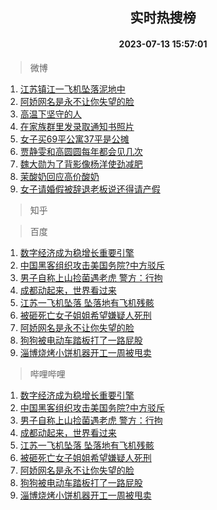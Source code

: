 <div align="center"><h2>实时热搜榜</h2><h4>2023-07-13 15:57:01</h4></div>

> 微博  

1. [江苏镇江一飞机坠落泥地中](https://s.weibo.com/weibo?q=%23%E6%B1%9F%E8%8B%8F%E9%95%87%E6%B1%9F%E4%B8%80%E9%A3%9E%E6%9C%BA%E5%9D%A0%E8%90%BD%E6%B3%A5%E5%9C%B0%E4%B8%AD%23&t=31&band_rank=1&Refer=top)<br />
2. [阿娇网名是永不让你失望的脸](https://s.weibo.com/weibo?q=%23%E9%98%BF%E5%A8%87%E7%BD%91%E5%90%8D%E6%98%AF%E6%B0%B8%E4%B8%8D%E8%AE%A9%E4%BD%A0%E5%A4%B1%E6%9C%9B%E7%9A%84%E8%84%B8%23&t=31&band_rank=2&Refer=top)<br />
3. [高温下坚守的人](https://s.weibo.com/weibo?q=%23%E9%AB%98%E6%B8%A9%E4%B8%8B%E5%9D%9A%E5%AE%88%E7%9A%84%E4%BA%BA%23&t=31&band_rank=3&Refer=top)<br />
4. [在家族群里发录取通知书照片](https://s.weibo.com/weibo?q=%E5%9C%A8%E5%AE%B6%E6%97%8F%E7%BE%A4%E9%87%8C%E5%8F%91%E5%BD%95%E5%8F%96%E9%80%9A%E7%9F%A5%E4%B9%A6%E7%85%A7%E7%89%87&t=31&band_rank=4&Refer=top)<br />
5. [女子买69平公寓37平是公摊](https://s.weibo.com/weibo?q=%23%E5%A5%B3%E5%AD%90%E4%B9%B069%E5%B9%B3%E5%85%AC%E5%AF%9337%E5%B9%B3%E6%98%AF%E5%85%AC%E6%91%8A%23&t=31&band_rank=5&Refer=top)<br />
6. [贾静雯和高圆圆每年都会见几次](https://s.weibo.com/weibo?q=%23%E8%B4%BE%E9%9D%99%E9%9B%AF%E5%92%8C%E9%AB%98%E5%9C%86%E5%9C%86%E6%AF%8F%E5%B9%B4%E9%83%BD%E4%BC%9A%E8%A7%81%E5%87%A0%E6%AC%A1%23&t=31&band_rank=6&Refer=top)<br />
7. [魏大勋为了背影像杨洋使劲减肥](https://s.weibo.com/weibo?q=%23%E9%AD%8F%E5%A4%A7%E5%8B%8B%E4%B8%BA%E4%BA%86%E8%83%8C%E5%BD%B1%E5%83%8F%E6%9D%A8%E6%B4%8B%E4%BD%BF%E5%8A%B2%E5%87%8F%E8%82%A5%23&t=31&band_rank=7&Refer=top)<br />
8. [茉酸奶回应高价酸奶](https://s.weibo.com/weibo?q=%23%E8%8C%89%E9%85%B8%E5%A5%B6%E5%9B%9E%E5%BA%94%E9%AB%98%E4%BB%B7%E9%85%B8%E5%A5%B6%23&t=31&band_rank=8&Refer=top)<br />
9. [女子请婚假被辞退老板说还得请产假](https://s.weibo.com/weibo?q=%23%E5%A5%B3%E5%AD%90%E8%AF%B7%E5%A9%9A%E5%81%87%E8%A2%AB%E8%BE%9E%E9%80%80%E8%80%81%E6%9D%BF%E8%AF%B4%E8%BF%98%E5%BE%97%E8%AF%B7%E4%BA%A7%E5%81%87%23&t=31&band_rank=9&Refer=top)<br />

> 知乎  


> 百度  

1. [数字经济成为稳增长重要引擎](https://www.baidu.com/s?wd=%E6%95%B0%E5%AD%97%E7%BB%8F%E6%B5%8E%E6%88%90%E4%B8%BA%E7%A8%B3%E5%A2%9E%E9%95%BF%E9%87%8D%E8%A6%81%E5%BC%95%E6%93%8E&sa=fyb_news&rsv_dl=fyb_news)<br />
2. [中国黑客组织攻击美国务院?中方驳斥](https://www.baidu.com/s?wd=%E4%B8%AD%E5%9B%BD%E9%BB%91%E5%AE%A2%E7%BB%84%E7%BB%87%E6%94%BB%E5%87%BB%E7%BE%8E%E5%9B%BD%E5%8A%A1%E9%99%A2%3F%E4%B8%AD%E6%96%B9%E9%A9%B3%E6%96%A5&sa=fyb_news&rsv_dl=fyb_news)<br />
3. [男子自称上山捡菌遇老虎 警方：行拘](https://www.baidu.com/s?wd=%E7%94%B7%E5%AD%90%E8%87%AA%E7%A7%B0%E4%B8%8A%E5%B1%B1%E6%8D%A1%E8%8F%8C%E9%81%87%E8%80%81%E8%99%8E+%E8%AD%A6%E6%96%B9%EF%BC%9A%E8%A1%8C%E6%8B%98&sa=fyb_news&rsv_dl=fyb_news)<br />
4. [成都动起来，世界看过来](https://www.baidu.com/s?wd=%E6%88%90%E9%83%BD%E5%8A%A8%E8%B5%B7%E6%9D%A5%EF%BC%8C%E4%B8%96%E7%95%8C%E7%9C%8B%E8%BF%87%E6%9D%A5&sa=fyb_news&rsv_dl=fyb_news)<br />
5. [江苏一飞机坠落 坠落地有飞机残骸](https://www.baidu.com/s?wd=%E6%B1%9F%E8%8B%8F%E4%B8%80%E9%A3%9E%E6%9C%BA%E5%9D%A0%E8%90%BD+%E5%9D%A0%E8%90%BD%E5%9C%B0%E6%9C%89%E9%A3%9E%E6%9C%BA%E6%AE%8B%E9%AA%B8&sa=fyb_news&rsv_dl=fyb_news)<br />
6. [被砸死亡女子姐姐希望嫌疑人死刑](https://www.baidu.com/s?wd=%E8%A2%AB%E7%A0%B8%E6%AD%BB%E4%BA%A1%E5%A5%B3%E5%AD%90%E5%A7%90%E5%A7%90%E5%B8%8C%E6%9C%9B%E5%AB%8C%E7%96%91%E4%BA%BA%E6%AD%BB%E5%88%91&sa=fyb_news&rsv_dl=fyb_news)<br />
7. [阿娇网名是永不让你失望的脸](https://www.baidu.com/s?wd=%E9%98%BF%E5%A8%87%E7%BD%91%E5%90%8D%E6%98%AF%E6%B0%B8%E4%B8%8D%E8%AE%A9%E4%BD%A0%E5%A4%B1%E6%9C%9B%E7%9A%84%E8%84%B8&sa=fyb_news&rsv_dl=fyb_news)<br />
8. [狗狗被电动车踏板打了一路屁股](https://www.baidu.com/s?wd=%E7%8B%97%E7%8B%97%E8%A2%AB%E7%94%B5%E5%8A%A8%E8%BD%A6%E8%B8%8F%E6%9D%BF%E6%89%93%E4%BA%86%E4%B8%80%E8%B7%AF%E5%B1%81%E8%82%A1&sa=fyb_news&rsv_dl=fyb_news)<br />
9. [淄博烧烤小饼机器开工一周被甩卖](https://www.baidu.com/s?wd=%E6%B7%84%E5%8D%9A%E7%83%A7%E7%83%A4%E5%B0%8F%E9%A5%BC%E6%9C%BA%E5%99%A8%E5%BC%80%E5%B7%A5%E4%B8%80%E5%91%A8%E8%A2%AB%E7%94%A9%E5%8D%96&sa=fyb_news&rsv_dl=fyb_news)<br />

> 哔哩哔哩  

1. [数字经济成为稳增长重要引擎](https://www.baidu.com/s?wd=%E6%95%B0%E5%AD%97%E7%BB%8F%E6%B5%8E%E6%88%90%E4%B8%BA%E7%A8%B3%E5%A2%9E%E9%95%BF%E9%87%8D%E8%A6%81%E5%BC%95%E6%93%8E&sa=fyb_news&rsv_dl=fyb_news)<br />
2. [中国黑客组织攻击美国务院?中方驳斥](https://www.baidu.com/s?wd=%E4%B8%AD%E5%9B%BD%E9%BB%91%E5%AE%A2%E7%BB%84%E7%BB%87%E6%94%BB%E5%87%BB%E7%BE%8E%E5%9B%BD%E5%8A%A1%E9%99%A2%3F%E4%B8%AD%E6%96%B9%E9%A9%B3%E6%96%A5&sa=fyb_news&rsv_dl=fyb_news)<br />
3. [男子自称上山捡菌遇老虎 警方：行拘](https://www.baidu.com/s?wd=%E7%94%B7%E5%AD%90%E8%87%AA%E7%A7%B0%E4%B8%8A%E5%B1%B1%E6%8D%A1%E8%8F%8C%E9%81%87%E8%80%81%E8%99%8E+%E8%AD%A6%E6%96%B9%EF%BC%9A%E8%A1%8C%E6%8B%98&sa=fyb_news&rsv_dl=fyb_news)<br />
4. [成都动起来，世界看过来](https://www.baidu.com/s?wd=%E6%88%90%E9%83%BD%E5%8A%A8%E8%B5%B7%E6%9D%A5%EF%BC%8C%E4%B8%96%E7%95%8C%E7%9C%8B%E8%BF%87%E6%9D%A5&sa=fyb_news&rsv_dl=fyb_news)<br />
5. [江苏一飞机坠落 坠落地有飞机残骸](https://www.baidu.com/s?wd=%E6%B1%9F%E8%8B%8F%E4%B8%80%E9%A3%9E%E6%9C%BA%E5%9D%A0%E8%90%BD+%E5%9D%A0%E8%90%BD%E5%9C%B0%E6%9C%89%E9%A3%9E%E6%9C%BA%E6%AE%8B%E9%AA%B8&sa=fyb_news&rsv_dl=fyb_news)<br />
6. [被砸死亡女子姐姐希望嫌疑人死刑](https://www.baidu.com/s?wd=%E8%A2%AB%E7%A0%B8%E6%AD%BB%E4%BA%A1%E5%A5%B3%E5%AD%90%E5%A7%90%E5%A7%90%E5%B8%8C%E6%9C%9B%E5%AB%8C%E7%96%91%E4%BA%BA%E6%AD%BB%E5%88%91&sa=fyb_news&rsv_dl=fyb_news)<br />
7. [阿娇网名是永不让你失望的脸](https://www.baidu.com/s?wd=%E9%98%BF%E5%A8%87%E7%BD%91%E5%90%8D%E6%98%AF%E6%B0%B8%E4%B8%8D%E8%AE%A9%E4%BD%A0%E5%A4%B1%E6%9C%9B%E7%9A%84%E8%84%B8&sa=fyb_news&rsv_dl=fyb_news)<br />
8. [狗狗被电动车踏板打了一路屁股](https://www.baidu.com/s?wd=%E7%8B%97%E7%8B%97%E8%A2%AB%E7%94%B5%E5%8A%A8%E8%BD%A6%E8%B8%8F%E6%9D%BF%E6%89%93%E4%BA%86%E4%B8%80%E8%B7%AF%E5%B1%81%E8%82%A1&sa=fyb_news&rsv_dl=fyb_news)<br />
9. [淄博烧烤小饼机器开工一周被甩卖](https://www.baidu.com/s?wd=%E6%B7%84%E5%8D%9A%E7%83%A7%E7%83%A4%E5%B0%8F%E9%A5%BC%E6%9C%BA%E5%99%A8%E5%BC%80%E5%B7%A5%E4%B8%80%E5%91%A8%E8%A2%AB%E7%94%A9%E5%8D%96&sa=fyb_news&rsv_dl=fyb_news)<br />
